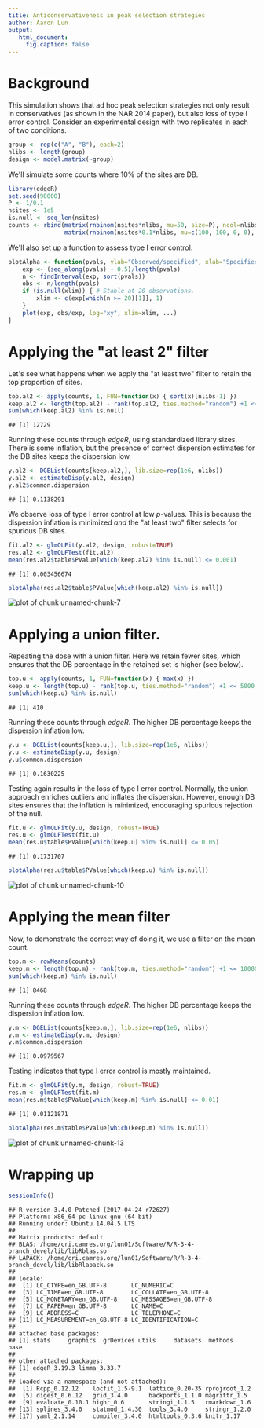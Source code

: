 ```yaml
---
title: Anticonservativeness in peak selection strategies
author: Aaron Lun
output: 
   html_document:
     fig.caption: false
---
```




# Background 

This simulation shows that ad hoc peak selection strategies not only result in conservatives (as shown in the NAR 2014 paper), but also loss of type I error control.
Consider an experimental design with two replicates in each of two conditions.


```r
group <- rep(c("A", "B"), each=2)
nlibs <- length(group)
design <- model.matrix(~group)
```

We'll simulate some counts where 10% of the sites are DB.


```r
library(edgeR)
set.seed(90000)
P <- 1/0.1
nsites <- 1e5
is.null <- seq_len(nsites)
counts <- rbind(matrix(rnbinom(nsites*nlibs, mu=50, size=P), ncol=nlibs, byrow=TRUE),
                matrix(rnbinom(nsites*0.1*nlibs, mu=c(100, 100, 0, 0), size=P), ncol=nlibs, byrow=TRUE))
```

We'll also set up a function to assess type I error control.


```r
plotAlpha <- function(pvals, ylab="Observed/specified", xlab="Specified", xlim=NULL, ...) {
    exp <- (seq_along(pvals) - 0.5)/length(pvals)
    n <- findInterval(exp, sort(pvals))
    obs <- n/length(pvals)
    if (is.null(xlim)) { # Stable at 20 observations.
        xlim <- c(exp[which(n >= 20)[1]], 1)
    }
    plot(exp, obs/exp, log="xy", xlim=xlim, ...)
}
```


# Applying the "at least 2" filter

Let's see what happens when we apply the "at least two" filter to retain the top proportion of sites.


```r
top.al2 <- apply(counts, 1, FUN=function(x) { sort(x)[nlibs-1] })
keep.al2 <- length(top.al2) - rank(top.al2, ties.method="random") +1 <= 20000
sum(which(keep.al2) %in% is.null)
```

```
## [1] 12729
```

Running these counts through _edgeR_, using standardized library sizes.
There is some inflation, but the presence of correct dispersion estimates for the DB sites keeps the dispersion low.


```r
y.al2 <- DGEList(counts[keep.al2,], lib.size=rep(1e6, nlibs))
y.al2 <- estimateDisp(y.al2, design)
y.al2$common.dispersion
```

```
## [1] 0.1138291
```

We observe loss of type I error control at low _p_-values.
This is because the dispersion inflation is minimized _and_ the "at least two" filter selects for spurious DB sites.


```r
fit.al2 <- glmQLFit(y.al2, design, robust=TRUE)
res.al2 <- glmQLFTest(fit.al2)
mean(res.al2$table$PValue[which(keep.al2) %in% is.null] <= 0.001)
```

```
## [1] 0.003456674
```

```r
plotAlpha(res.al2$table$PValue[which(keep.al2) %in% is.null])
```

![plot of chunk unnamed-chunk-7](figures-peak/unnamed-chunk-7-1.png)

# Applying a union filter.

Repeating the dose with a union filter.
Here we retain fewer sites, which ensures that the DB percentage in the retained set is higher (see below).


```r
top.u <- apply(counts, 1, FUN=function(x) { max(x) })
keep.u <- length(top.u) - rank(top.u, ties.method="random") +1 <= 5000
sum(which(keep.u) %in% is.null)
```

```
## [1] 410
```

Running these counts through _edgeR_.
The higher DB percentage keeps the dispersion inflation low.


```r
y.u <- DGEList(counts[keep.u,], lib.size=rep(1e6, nlibs))
y.u <- estimateDisp(y.u, design)
y.u$common.dispersion
```

```
## [1] 0.1630225
```

Testing again results in the loss of type I error control.
Normally, the union approach enriches outliers and inflates the dispersion.
However, enough DB sites ensures that the inflation is minimized, encouraging spurious rejection of the null.


```r
fit.u <- glmQLFit(y.u, design, robust=TRUE)
res.u <- glmQLFTest(fit.u)
mean(res.u$table$PValue[which(keep.u) %in% is.null] <= 0.05)
```

```
## [1] 0.1731707
```

```r
plotAlpha(res.u$table$PValue[which(keep.u) %in% is.null])
```

![plot of chunk unnamed-chunk-10](figures-peak/unnamed-chunk-10-1.png)

# Applying the mean filter

Now, to demonstrate the correct way of doing it, we use a filter on the mean count.


```r
top.m <- rowMeans(counts)
keep.m <- length(top.m) - rank(top.m, ties.method="random") +1 <= 10000
sum(which(keep.m) %in% is.null)
```

```
## [1] 8468
```

Running these counts through _edgeR_.
The higher DB percentage keeps the dispersion inflation low.


```r
y.m <- DGEList(counts[keep.m,], lib.size=rep(1e6, nlibs))
y.m <- estimateDisp(y.m, design)
y.m$common.dispersion
```

```
## [1] 0.0979567
```

Testing indicates that type I error control is mostly maintained.


```r
fit.m <- glmQLFit(y.m, design, robust=TRUE)
res.m <- glmQLFTest(fit.m)
mean(res.m$table$PValue[which(keep.m) %in% is.null] <= 0.01)
```

```
## [1] 0.01121871
```

```r
plotAlpha(res.m$table$PValue[which(keep.m) %in% is.null])
```

![plot of chunk unnamed-chunk-13](figures-peak/unnamed-chunk-13-1.png)

# Wrapping up


```r
sessionInfo()
```

```
## R version 3.4.0 Patched (2017-04-24 r72627)
## Platform: x86_64-pc-linux-gnu (64-bit)
## Running under: Ubuntu 14.04.5 LTS
## 
## Matrix products: default
## BLAS: /home/cri.camres.org/lun01/Software/R/R-3-4-branch_devel/lib/libRblas.so
## LAPACK: /home/cri.camres.org/lun01/Software/R/R-3-4-branch_devel/lib/libRlapack.so
## 
## locale:
##  [1] LC_CTYPE=en_GB.UTF-8       LC_NUMERIC=C              
##  [3] LC_TIME=en_GB.UTF-8        LC_COLLATE=en_GB.UTF-8    
##  [5] LC_MONETARY=en_GB.UTF-8    LC_MESSAGES=en_GB.UTF-8   
##  [7] LC_PAPER=en_GB.UTF-8       LC_NAME=C                 
##  [9] LC_ADDRESS=C               LC_TELEPHONE=C            
## [11] LC_MEASUREMENT=en_GB.UTF-8 LC_IDENTIFICATION=C       
## 
## attached base packages:
## [1] stats     graphics  grDevices utils     datasets  methods   base     
## 
## other attached packages:
## [1] edgeR_3.19.3 limma_3.33.7
## 
## loaded via a namespace (and not attached):
##  [1] Rcpp_0.12.12    locfit_1.5-9.1  lattice_0.20-35 rprojroot_1.2  
##  [5] digest_0.6.12   grid_3.4.0      backports_1.1.0 magrittr_1.5   
##  [9] evaluate_0.10.1 highr_0.6       stringi_1.1.5   rmarkdown_1.6  
## [13] splines_3.4.0   statmod_1.4.30  tools_3.4.0     stringr_1.2.0  
## [17] yaml_2.1.14     compiler_3.4.0  htmltools_0.3.6 knitr_1.17
```

